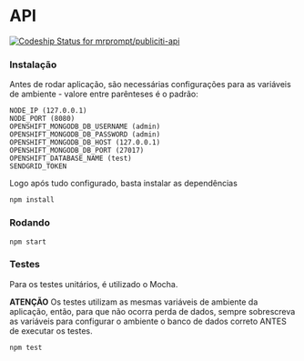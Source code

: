 # API

[![Codeship Status for mrprompt/publiciti-api](https://codeship.com/projects/69ae5cc0-9e39-0133-d4d4-2a763bc2b06b/status?branch=master)](https://codeship.com/projects/127714)

### Instalação

Antes de rodar aplicação, são necessárias configurações para as variáveis de ambiente - valore entre parênteses é o padrão:

```
NODE_IP (127.0.0.1)
NODE_PORT (8080)
OPENSHIFT_MONGODB_DB_USERNAME (admin)
OPENSHIFT_MONGODB_DB_PASSWORD (admin)
OPENSHIFT_MONGODB_DB_HOST (127.0.0.1)
OPENSHIFT_MONGODB_DB_PORT (27017)
OPENSHIFT_DATABASE_NAME (test)
SENDGRID_TOKEN 
``` 

Logo após tudo configurado, basta instalar as dependências

```
npm install
```


### Rodando

```
npm start
```


### Testes

Para os testes unitários, é utilizado o Mocha.

**ATENÇÃO**
Os testes utilizam as mesmas variáveis de ambiente da aplicação, então, para que não ocorra perda de dados, sempre
sobrescreva as variáveis para configurar o ambiente o banco de dados correto ANTES de executar os testes.

```
npm test
```